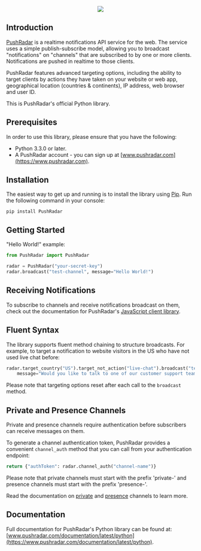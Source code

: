 <p align="center"><img src="https://pushradar.s3-eu-west-2.amazonaws.com/v2/img/pushradar_github.png"></p>

## Introduction

[PushRadar](https://www.pushradar.com) is a realtime notifications API service for the web. The service uses a simple publish-subscribe model, allowing you to broadcast "notifications" on "channels" that are subscribed to by one or more clients. Notifications are pushed in realtime to those clients.

PushRadar features advanced targeting options, including the ability to target clients by actions they have taken on your website or web app, geographical location (countries & continents), IP address, web browser and user ID.

This is PushRadar's official Python library.

## Prerequisites

In order to use this library, please ensure that you have the following:

- Python 3.3.0 or later.
- A PushRadar account - you can sign up at [www.pushradar.com](https://www.pushradar.com).

## Installation

The easiest way to get up and running is to install the library using [Pip](https://packaging.python.org/tutorials/installing-packages/). Run the following command in your console:

```
pip install PushRadar
```

## Getting Started

"Hello World!" example:

```python
from PushRadar import PushRadar

radar = PushRadar("your-secret-key")
radar.broadcast("test-channel", message="Hello World!")
```

## Receiving Notifications

To subscribe to channels and receive notifications broadcast on them, check out the documentation for PushRadar's [JavaScript client library](https://www.pushradar.com/documentation/latest/javascript).

## Fluent Syntax

The library supports fluent method chaining to structure broadcasts. For example, to target a notification to website visitors in the US who have not used live chat before:

```python
radar.target_country("US").target_not_action("live-chat").broadcast("test-channel",
    message="Would you like to talk to one of our customer support team members on live chat?")
```

Please note that targeting options reset after each call to the `broadcast` method.

## Private and Presence Channels

Private and presence channels require authentication before subscribers can receive messages on them.

To generate a channel authentication token, PushRadar provides a convenient `channel_auth` method that you can call from your authentication endpoint:

```python
return {"authToken": radar.channel_auth("channel-name")}
```

Please note that private channels must start with the prefix 'private-' and presence channels must start with the prefix 'presence-'.

Read the documentation on [private](https://www.pushradar.com/documentation/latest/private-channels) and [presence](https://www.pushradar.com/documentation/latest/presence-channels) channels to learn more.

## Documentation

Full documentation for PushRadar's Python library can be found at: [www.pushradar.com/documentation/latest/python](https://www.pushradar.com/documentation/latest/python).